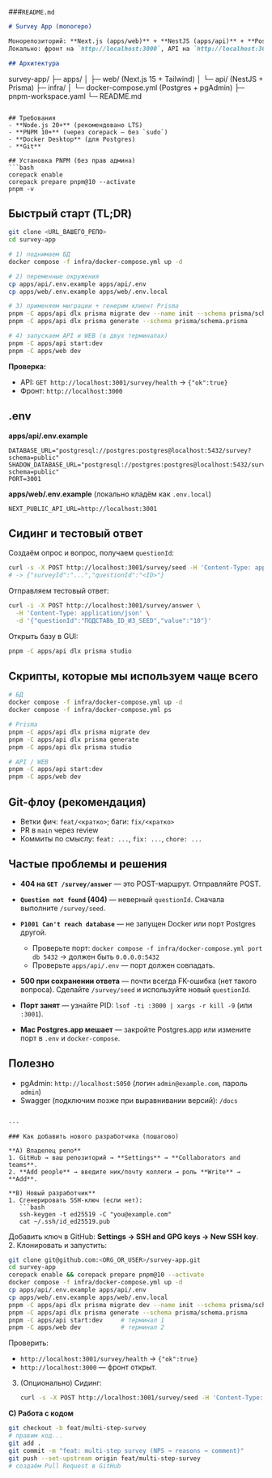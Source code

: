 
###`README.md`

```markdown
# Survey App (monorepo)

Монорепозиторий: **Next.js (apps/web)** + **NestJS (apps/api)** + **PostgreSQL (infra)**.  
Локально: фронт на `http://localhost:3000`, API на `http://localhost:3001`, БД — Docker.

## Архитектура
```
survey-app/
├─ apps/
│  ├─ web/   (Next.js 15 + Tailwind)
│  └─ api/   (NestJS + Prisma)
├─ infra/
│  └─ docker-compose.yml (Postgres + pgAdmin)
├─ pnpm-workspace.yaml
└─ README.md

````

## Требования
- **Node.js 20+** (рекомендовано LTS)
- **PNPM 10+** (через corepack — без `sudo`)
- **Docker Desktop** (для Postgres)
- **Git**

## Установка PNPM (без прав админа)
```bash
corepack enable
corepack prepare pnpm@10 --activate
pnpm -v
````

## Быстрый старт (TL;DR)

```bash
git clone <URL_ВАШЕГО_РЕПО>
cd survey-app

# 1) поднимаем БД
docker compose -f infra/docker-compose.yml up -d

# 2) переменные окружения
cp apps/api/.env.example apps/api/.env
cp apps/web/.env.example apps/web/.env.local

# 3) применяем миграции + генерим клиент Prisma
pnpm -C apps/api dlx prisma migrate dev --name init --schema prisma/schema.prisma
pnpm -C apps/api dlx prisma generate --schema prisma/schema.prisma

# 4) запускаем API и WEB (в двух терминалах)
pnpm -C apps/api start:dev
pnpm -C apps/web dev
```

**Проверка:**

* API: `GET http://localhost:3001/survey/health` → `{"ok":true}`
* Фронт: `http://localhost:3000`

## .env

**apps/api/.env.example**

```env
DATABASE_URL="postgresql://postgres:postgres@localhost:5432/survey?schema=public"
SHADOW_DATABASE_URL="postgresql://postgres:postgres@localhost:5432/survey_shadow?schema=public"
PORT=3001
```

**apps/web/.env.example** (локально кладём как `.env.local`)

```env
NEXT_PUBLIC_API_URL=http://localhost:3001
```

## Сидинг и тестовый ответ

Создаём опрос и вопрос, получаем `questionId`:

```bash
curl -s -X POST http://localhost:3001/survey/seed -H 'Content-Type: application/json'
# -> {"surveyId":"...","questionId":"<ID>"}
```

Отправляем тестовый ответ:

```bash
curl -i -X POST http://localhost:3001/survey/answer \
  -H 'Content-Type: application/json' \
  -d '{"questionId":"ПОДСТАВЬ_ID_ИЗ_SEED","value":"10"}'
```

Открыть базу в GUI:

```bash
pnpm -C apps/api dlx prisma studio
```

## Скрипты, которые мы используем чаще всего

```bash
# БД
docker compose -f infra/docker-compose.yml up -d
docker compose -f infra/docker-compose.yml ps

# Prisma
pnpm -C apps/api dlx prisma migrate dev
pnpm -C apps/api dlx prisma generate
pnpm -C apps/api dlx prisma studio

# API / WEB
pnpm -C apps/api start:dev
pnpm -C apps/web dev
```

## Git-флоу (рекомендация)

* Ветки фич: `feat/<кратко>`; баги: `fix/<кратко>`
* PR в `main` через review
* Коммиты по смыслу: `feat: ...`, `fix: ...`, `chore: ...`

## Частые проблемы и решения

* **404 на `GET /survey/answer`** — это POST-маршрут. Отправляйте POST.
* **`Question not found` (404)** — неверный `questionId`. Сначала выполните `/survey/seed`.
* **`P1001 Can't reach database`** — не запущен Docker или порт Postgres другой.

  * Проверьте порт: `docker compose -f infra/docker-compose.yml port db 5432` → должен быть `0.0.0.0:5432`
  * Проверьте `apps/api/.env` — порт должен совпадать.
* **500 при сохранении ответа** — почти всегда FK-ошибка (нет такого вопроса). Сделайте `/survey/seed` и используйте новый `questionId`.
* **Порт занят** — узнайте PID: `lsof -ti :3000 | xargs -r kill -9` (или `:3001`).
* **Mac Postgres.app мешает** — закройте Postgres.app или измените порт в `.env` и `docker-compose`.

## Полезно

* pgAdmin: `http://localhost:5050` (логин `admin@example.com`, пароль `admin`)
* Swagger (подключим позже при выравнивании версий): `/docs`

````

---

### Как добавить нового разработчика (пошагово)

**A) Владелец репо**
1. GitHub → ваш репозиторий → **Settings** → **Collaborators and teams**.  
2. **Add people** → введите ник/почту коллеги → роль **Write** → **Add**.  

**B) Новый разработчик**
1. Сгенерировать SSH-ключ (если нет):  
   ```bash
   ssh-keygen -t ed25519 -C "you@example.com"
   cat ~/.ssh/id_ed25519.pub
````

Добавить ключ в GitHub: **Settings → SSH and GPG keys → New SSH key**.
2\. Клонировать и запустить:

```bash
git clone git@github.com:<ORG_OR_USER>/survey-app.git
cd survey-app
corepack enable && corepack prepare pnpm@10 --activate
docker compose -f infra/docker-compose.yml up -d
cp apps/api/.env.example apps/api/.env
cp apps/web/.env.example apps/web/.env.local
pnpm -C apps/api dlx prisma migrate dev --name init --schema prisma/schema.prisma
pnpm -C apps/api dlx prisma generate --schema prisma/schema.prisma
pnpm -C apps/api start:dev     # терминал 1
pnpm -C apps/web dev           # терминал 2
```

Проверить:

* `http://localhost:3001/survey/health` → `{"ok":true}`
* `http://localhost:3000` — фронт открыт.

3. (Опционально) Сидинг:

   ```bash
   curl -s -X POST http://localhost:3001/survey/seed -H 'Content-Type: application/json'
   ```

**C) Работа с кодом**

```bash
git checkout -b feat/multi-step-survey
# правим код...
git add .
git commit -m "feat: multi-step survey (NPS → reasons → comment)"
git push --set-upstream origin feat/multi-step-survey
# создаём Pull Request в GitHub
```

